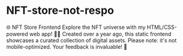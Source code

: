 # NFT-store-not-respo
🌐 NFT Store Frontend  Explore the NFT universe with my HTML/CSS-powered web app! 🎨🚀 Created over a year ago, this static frontend showcases a curated collection of digital assets. Please note: it's not mobile-optimized. Your feedback is invaluable! 💎
